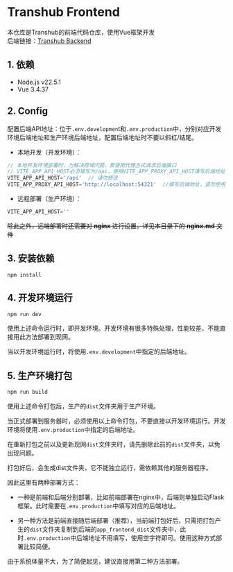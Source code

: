 # Transhub Frontend
本仓库是Transhub的前端代码仓库，使用Vue框架开发  
后端链接：[Transhub Backend](https://github.com/litonglab/transhub_backend)
## 1.  依赖
- Node.js v22.5.1
- Vue 3.4.37



## 2. Config

配置后端API地址：位于`.env.developmen`t和`.env.production`中，分别对应开发环境后端地址和生产环境后端地址，配置后端地址时不要以斜杠/结尾。
- 本地开发（开发环境）：
```javascript
// 本地开发环境部署时，为解决跨域问题，需使用代理方式请求后端接口
// VITE_APP_API_HOST必须填写为/api，使用VITE_APP_PROXY_API_HOST填写后端地址
VITE_APP_API_HOST='/api'  // 请勿修改
VITE_APP_PROXY_API_HOST='http://localhost:54321'  //填写后端地址，请勿使用斜杠/结尾
```
- 远程部署（生产环境）：
```javascript
VITE_APP_API_HOST=''
```
~~除此之外，远端部署时还需要对 **nginx** 进行设置，详见本目录下的 **nginx.md** 文件~~



## 3.  安装依赖

```
npm install
```



## 4. 开发环境运行

```bash
npm run dev
```
使用上述命令运行时，即开发环境。开发环境有很多特殊处理，性能较差，不能直接用此方法部署到现网。

当以开发环境运行时，将使用`.env.development`中指定的后端地址。



## 5.  生产环境打包

```bash
npm run build
```
使用上述命令打包后，生产的`dist`文件夹用于生产环境。

当正式部署到服务器时，必须使用以上命令打包，不要直接以开发环境运行。开发环境将使用`.env.production`中指定的后端地址。

在重新打包之前以及更新现网`dist`文件夹时，请先删除此前的`dist`文件夹，以免出现问题。

打包好后，会生成dist文件夹，它不能独立运行，需依赖其他的服务器程序。

因此这里有两种部署方式：

- 一种是前端和后端分别部署，比如前端部署在nginx中，后端则单独启动Flask框架。此时需要在`.env.production`中填写对应的后端地址。

- 另一种方法是前端直接随后端部署（推荐），当前端打包好后，只需把打包产生的`dist`文件夹复制到后端的`app_frontend_dist`文件夹中，此时`.env.production`中后端地址不用填写，使用空字符即可。使用这种方式部署比较简便。

由于系统体量不大，为了简便起见，建议直接用第二种方法部署。
